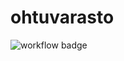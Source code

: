 # ohtuvarasto

![workflow badge](https://github.com/erjavaskivuori/ohtuvarasto/workflows/CI/badge.svg)
